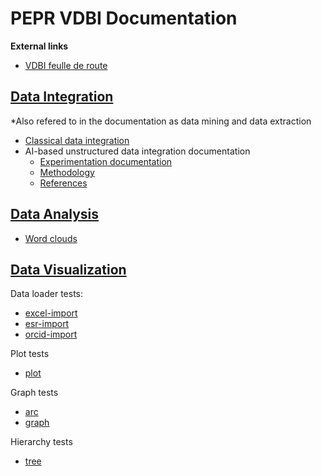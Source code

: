 # PEPR VDBI Documentation

**External links**
- [VDBI feulle de route](https://pepr-vdbi.fr/feuille-de-route-scientifique-et-technique)

## [Data Integration](../data-integration/README.md)
*Also refered to in the documentation as data mining and data extraction
- [Classical data integration](../data-visualization/docs/index.md)
- AI-based unstructured data integration documentation
  - [Experimentation documentation](../data-integration/README.md)
  - [Methodology](../data-integration/README.md)
  - [References](../data-integration/references.md)

## [Data Analysis](../data-analysis/)
- [Word clouds](../data-analysis/wordclouds.md)

## [Data Visualization](../data-visualization/README.md)

Data loader tests:
- [excel-import](../data-visualization/docs/test-excel-import.md)
- [esr-import](../data-visualization/docs/test-esr-import.md)
- [orcid-import](../data-visualization/docs/test-orcid-import.md)

Plot tests
- [plot](../data-visualization/docs/test-plot.md)

Graph tests
- [arc](../data-visualization/docs/test-arc.md)
- [graph](../data-visualization/docs/test-graph.md)

Hierarchy tests
- [tree](../data-visualization/docs/test-tree.md)
